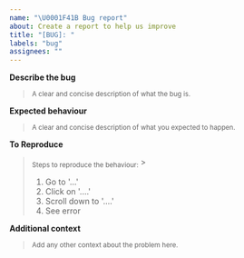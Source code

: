 ```yaml
---
name: "\U0001F41B Bug report"
about: Create a report to help us improve
title: "[BUG]: "
labels: "bug"
assignees: ""
---
```


**Describe the bug**

> <sub>A clear and concise description of what the bug is.</sub>

**Expected behaviour**

> <sub>A clear and concise description of what you expected to happen.</sub>

**To Reproduce**

> <sub>Steps to reproduce the behaviour:</sub> > <sub>
>
> 1.  Go to '...'
> 2.  Click on '....'
> 3.  Scroll down to '....'
> 4.  See error
>     </sub>

**Additional context**

> <sub>Add any other context about the problem here.</sub>

